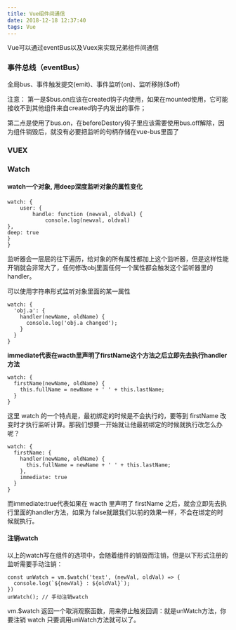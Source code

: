 ```yaml
---
title: Vue组件间通信
date: 2018-12-18 12:37:40
tags: Vue
---
```

Vue可以通过eventBus以及Vuex来实现兄弟组件间通信
<!-- more -->

### 事件总线（eventBus）
全局bus、事件触发提交(emit)、事件监听(on)、监听移除($off)

注意：
第一是$bus.on应该在created钩子内使用，如果在mounted使用，它可能接收不到其他组件来自created钩子内发出的事件；

第二点是使用了bus.on，在beforeDestory钩子里应该需要使用bus.off解除，因为组件销毁后，就没有必要把监听的句柄存储在vue-bus里面了

### VUEX

### Watch
#### watch一个对象, 用deep深度监听对象的属性变化
```
watch: {
	user: {
		handle: function (newval, oldval) {
			console.log(newval, oldval)		
},
deep: true
}
}
```
监听器会一层层的往下遍历，给对象的所有属性都加上这个监听器，但是这样性能开销就会非常大了，任何修改obj里面任何一个属性都会触发这个监听器里的 handler。

可以使用字符串形式监听对象里面的某一属性
```
watch: {
  'obj.a': {
    handler(newName, oldName) {
      console.log('obj.a changed');
    }
  }
}
```
**immediate代表在wacth里声明了firstName这个方法之后立即先去执行handler方法**
```
watch: {
  firstName(newName, oldName) {
    this.fullName = newName + ' ' + this.lastName;
  }
}
```
这里 watch 的一个特点是，最初绑定的时候是不会执行的，要等到 firstName 改变时才执行监听计算。那我们想要一开始就让他最初绑定的时候就执行改怎么办呢？
```
watch: {
  firstName: {
    handler(newName, oldName) {
      this.fullName = newName + ' ' + this.lastName;
    },
    immediate: true
  }
}
```
而immediate:true代表如果在 wacth 里声明了 firstName 之后，就会立即先去执行里面的handler方法，如果为 false就跟我们以前的效果一样，不会在绑定的时候就执行。

#### 注销watch
以上的watch写在组件的选项中，会随着组件的销毁而注销，但是以下形式注册的监听需要手动注销：
```
const unWatch = vm.$watch('text', (newVal, oldVal) => {
  console.log(`${newVal} : ${oldVal}`);
})
unWatch(); // 手动注销watch
```
vm.$watch 返回一个取消观察函数，用来停止触发回调：就是unWatch方法，你要注销 watch 只要调用unWatch方法就可以了。